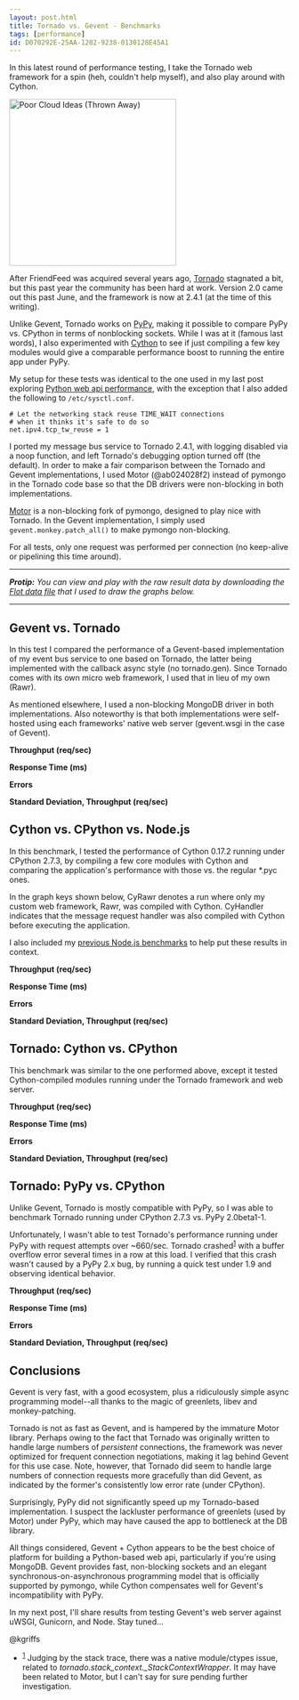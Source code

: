 ```yaml
---
layout: post.html
title: Tornado vs. Gevent - Benchmarks
tags: [performance]
id: D070292E-25AA-1202-9238-0130128E45A1
---
```


In this latest round of performance testing, I take the Tornado web framework for a spin (heh, couldn't help myself), and also play around with Cython. 

<img class="right" src="/assets/images/python-tornado.png" width="300px" height="300px" alt="Poor Cloud Ideas (Thrown Away)" />

After FriendFeed was acquired several years ago, [Tornado][tornado] stagnated a bit, but this past year the community has been hard at work. Version 2.0 came out this past June, and the framework is now at 2.4.1 (at the time of this writing).

Unlike Gevent, Tornado works on [PyPy][pypy], making it possible to compare PyPy vs. CPython in terms of nonblocking sockets. While I was at it (famous last words), I also experimented with [Cython][cython] to see if just compiling a few key modules would give a comparable performance boost to running the entire app under PyPy.

My setup for these tests was identical to the one used in my last post exploring [Python web api performance][prev-post], with the exception that I also added the following to ```/etc/sysctl.conf```.

    # Let the networking stack reuse TIME_WAIT connections
    # when it thinks it's safe to do so
    net.ipv4.tcp_tw_reuse = 1

[tornado]: http://www.tornadoweb.org
[pypy]: http://pypy.org/
[cython]: http://cython.org/
[prev-post]: /2012/11/13/python-vs-node-vs-pypy-benchmarks.html 

I ported my message bus service to Tornado 2.4.1, with logging disabled via a noop function, and left Tornado's debugging option turned off (the default). In order to make a fair comparison between the Tornado and Gevent implementations, I used Motor (@ab024028f2) instead of pymongo in the Tornado code base so that the DB drivers were non-blocking in both implementations.

[Motor][motor] is a non-blocking fork of pymongo, designed to play nice with Tornado. In the Gevent implementation, I simply used ```gevent.monkey.patch_all()``` to make pymongo non-blocking.

For all tests, only one request was performed per connection (no keep-alive or pipelining this time around). 

---

*<strong>Protip:</strong> You can view and play with the raw result data by downloading the <a type="text/javascript" download="" href="/assets/js/gevent-vs-tornado.js">Flot data file</a> that I used to draw the graphs below.*

---

[motor]: http://emptysquare.net/motor/

## Gevent vs. Tornado ##

In this test I compared the performance of a Gevent-based implementation of my event bus service to one based on Tornado, the latter being implemented with the callback async style (no tornado.gen). Since Tornado comes with its own micro web framework, I used that in lieu of my own (Rawr).

As mentioned elsewhere, I used a non-blocking MongoDB driver in both implementations. Also noteworthy is that both implementations were self-hosted using each frameworks' native web server (gevent.wsgi in the case of Gevent). 

**Throughput (req/sec)**
<div id="graph-1-rps" class="flot"></div>

**Response Time (ms)**
<div id="graph-1-rt" class="flot"></div>

**Errors**
<div id="graph-1-errors" class="flot"></div>

**Standard Deviation, Throughput (req/sec)**
<div id="graph-1-stdev" class="flot"></div>

## Cython vs. CPython vs. Node.js ##

In this benchmark, I tested the performance of Cython 0.17.2 running under CPython 2.7.3, by compiling a few core modules with Cython and comparing the application's performance with those vs. the regular *.pyc ones. 

In the graph keys shown below, CyRawr denotes a run where only my custom web framework, Rawr, was compiled with Cython. CyHandler indicates that the message request handler was also compiled with Cython before executing the application.

I also included my [previous Node.js benchmarks][prev-post] to help put these results in context.

**Throughput (req/sec)**
<div id="graph-4-rps" class="flot"></div>

**Response Time (ms)**
<div id="graph-4-rt" class="flot"></div>

**Errors**
<div id="graph-4-errors" class="flot"></div>

**Standard Deviation, Throughput (req/sec)**
<div id="graph-4-stdev" class="flot"></div>

## Tornado: Cython vs. CPython ##

This benchmark was similar to the one performed above, except it tested Cython-compiled modules running under the Tornado framework and web server.

**Throughput (req/sec)**
<div id="graph-2-rps" class="flot"></div>

**Response Time (ms)**
<div id="graph-2-rt" class="flot"></div>

**Errors**
<div id="graph-2-errors" class="flot"></div>

**Standard Deviation, Throughput (req/sec)**
<div id="graph-2-stdev" class="flot"></div>

## Tornado: PyPy vs. CPython ##

Unlike Gevent, Tornado is mostly compatible with PyPy, so I was able to benchmark Tornado running under CPython 2.7.3 vs. PyPy 2.0beta1-1.

Unfortunately, I wasn't able to test Tornado's performance running under PyPy with request attempts over ~660/sec. Tornado crashed<sup><a name="id-1" href="#id-1.ftn">1</a></sup> with a buffer overflow error several times in a row at this load. I verified that this crash wasn't caused by a PyPy 2.x bug, by running a quick test under 1.9 and observing identical behavior. 

**Throughput (req/sec)**
<div id="graph-3-rps" class="flot"></div>

**Response Time (ms)**
<div id="graph-3-rt" class="flot"></div>

**Errors**
<div id="graph-3-errors" class="flot"></div>

**Standard Deviation, Throughput (req/sec)**
<div id="graph-3-stdev" class="flot"></div>

## Conclusions ##

Gevent is very fast, with a good ecosystem, plus a ridiculously simple async programming model--all thanks to the magic of greenlets, libev and monkey-patching.

Tornado is not as fast as Gevent, and is hampered by the immature Motor library. Perhaps owing to the fact that Tornado was originally written to handle large numbers of *persistent* connections, the framework was never optimized for frequent connection negotiations, making it lag behind Gevent for this use case. Note, however, that Tornado did seem to handle large numbers of connection requests more gracefully than did Gevent, as indicated by the former's consistently low error rate (under CPython).

Surprisingly, PyPy did not significantly speed up my Tornado-based implementation. I suspect the lackluster performance of greenlets (used by Motor) under PyPy, which may have caused the app to bottleneck at the DB library.

All things considered, Gevent + Cython appears to be the best choice of platform for building a Python-based web api, particularly if you're using MongoDB. Gevent provides fast, non-blocking sockets and an elegant synchronous-on-asynchronous programming model that is officially supported by pymongo, while Cython compensates well for Gevent's incompatibility with PyPy. 

In my next post, I'll share results from testing Gevent's web server against uWSGI, Gunicorn, and Node. Stay tuned...

@kgriffs

<ul class="footnotes">
  <li>
    <sup><a name="id-1.ftn" href="#id-1">1</a></sup> Judging by the stack trace, there was a native module/ctypes issue, related to <em>tornado.stack_context._StackContextWrapper</em>. It may have been related to Motor, but I can't say for sure pending further investigation.
  </li>  
</ul>

<script type="text/javascript" src="/assets/js/gevent-vs-tornado.js" />

